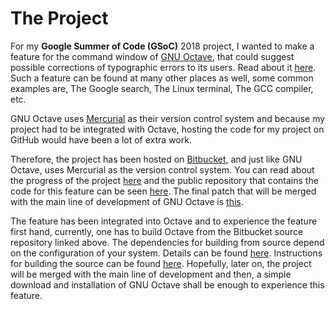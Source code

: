 # The Project

For my **Google Summer of Code (GSoC)** 2018 project, I wanted to make a feature for the command window of [GNU Octave](https://www.gnu.org/software/octave/), that could suggest possible corrections of typographic errors to its users. Read about it [here](https://summerofcode.withgoogle.com/projects/#5362630907133952). Such a feature can be found at many other places as well, some common examples are, The Google search, The Linux terminal, The GCC compiler, etc.

GNU Octave uses [Mercurial](https://www.mercurial-scm.org/) as their version control system and because my project had to be integrated with Octave, hosting the code for my project on GitHub would have been a lot of extra work.

Therefore, the project has been hosted on [Bitbucket](https://bitbucket.org/), and just like GNU Octave, uses Mercurial as the version control system. You can read about the progress of the project [here](https://sudeepam.blogspot.com/) and the public repository that contains the code for this feature can be seen [here](https://bitbucket.org/peesu_97/octave/commits/all). The final patch that will be merged with the main line of development of GNU Octave is [this](https://drive.google.com/file/d/1uPkZzIZXQ-UjbT8hjxtYTuZXsegkRP4J/view).

The feature has been integrated into Octave and to experience the feature first hand, currently, one has to build Octave from the Bitbucket source repository linked above. The dependencies for building from source depend on the configuration of your system. Details can be found [here](https://wiki.octave.org/Building). Instructions for building the source can be found [here](https://hg.savannah.gnu.org/hgweb/octave/file/tip/etc/HACKING.md). Hopefully, later on, the project will be merged with the main line of development and then, a simple download and installation of GNU Octave shall be enough to experience this feature.
